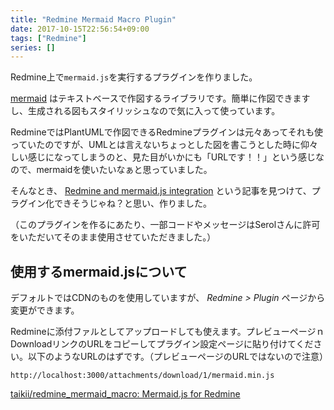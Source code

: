 ```yaml
---
title: "Redmine Mermaid Macro Plugin"
date: 2017-10-15T22:56:54+09:00
tags: ["Redmine"]
series: []
---
```

Redmine上で`mermaid.js`を実行するプラグインを作りました。
<!--more-->

[mermaid](https://mermaidjs.github.io/) はテキストベースで作図するライブラリです。簡単に作図できますし、生成される図もスタイリッシュなので気に入って使っています。

RedmineではPlantUMLで作図できるRedmineプラグインは元々あってそれも使っていたのですが、UMLとは言えないちょっとした図を書こうとした時に仰々しい感じになってしまうのと、見た目がいかにも「URLです！！」という感じなので、mermaidを使いたいなぁと思っていました。

そんなとき、 [Redmine and mermaid.js integration](https://serol.ro/posts/2016/redmine_mermaid_js/) という記事を見つけて、プラグイン化できそうじゃね？と思い、作りました。

（このプラグインを作るにあたり、一部コードやメッセージはSerolさんに許可をいただいてそのまま使用させていただきました。）

## 使用するmermaid.jsについて
デフォルトではCDNのものを使用していますが、 _Redmine &gt; Plugin_ ページから変更ができます。

Redmineに添付ファルとしてアップロードしても使えます。プレビューページｎDownloadリンクのURLをコピーしてプラグイン設定ページに貼り付けてください。以下のようなURLのはずです。（プレビューページのURLではないので注意）

```
http://localhost:3000/attachments/download/1/mermaid.min.js
```

[taikii/redmine_mermaid_macro: Mermaid.js for Redmine](https://github.com/taikii/redmine_mermaid_macro)
